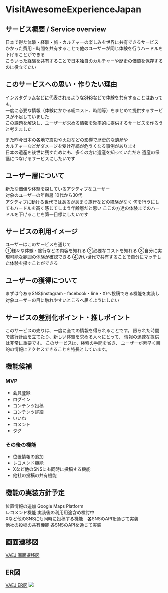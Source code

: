 # VisitAwesomeExperienceJapan

## サービス概要 / Service overview
日本で得た体験・経験・旅・カルチャーの楽しみを世界に共有できるサービス    
かかった費用・時間を共有することで他のユーザーが同じ体験を行うハードルを下げることができる    
こういった経験を共有することで日本独自のカルチャーや歴史の価値を保存するのに役立てたい    

## このサービスへの思い・作りたい理由
インスタグラムなどに代表されるようなSNSなどで体験を共有することはあっても,    
一度に必要な情報（体験にかかる総コスト、時間等）をまとめて提供するサービスが不足していました    
この課題を解決し、ユーザーが求める情報を効率的に提供するサービスを作ろうと考えました     

また昨今日本の各地で震災や火災などの影響で歴史的な遺産や    
カルチャーなどがダメージを受け存続が危うくなる事例があります    
日本の遺産を後世に残すためにも、多くの方に遺産を知っていただき
遺産の保護につなげるサービスにしたいです

## ユーザー層について
新たな価値や体験を探しているアクティブなユーザー    
対象のユーザーの年齢層 10代から30代   
アクティブに動ける世代ではあるがあまり旅行などの経験がなく
何を行うにしてもハードルを高く感じてしまう年齢層だと思い
ここの方達の体験までのハードルを下げることを第一目標にしたいです

## サービスの利用イメージ
ユーザーはこのサービスを通じて    
①様々な体験・旅行などの内容を知れる
②必要なコストを知れる
③自分に実現可能な範囲の体験が確認できる
④近い世代で共有することで自分にマッチした体験を探すことができる

## ユーザーの獲得について
まずは今あるSNS(instagram・facebook・line・X)へ投稿できる機能を実装し
対象ユーザーの目に触れやすいところへ届くようにしたい

## サービスの差別化ポイント・推しポイント
このサービスの売りは、一度に全ての情報を得られることです。
限られた時間で旅行計画を立てたり、新しい体験を求める人々にとって、 情報の迅速な提供は非常に重要です。
このサービスは、検索の手間を省き、 ユーザーが素早く目的の情報にアクセスできることを特長としています。

## 機能候補
### MVP
* 会員登録
* ログイン
* コンテンツ投稿
* コンテンツ詳細
* いいね
* コメント
* タグ

### その後の機能
* 位置情報の追加
* レコメンド機能
* Xなど他のSNSにも同時に投稿する機能
* 他社の投稿の共有機能

## 機能の実装方針予定
位置情報の追加 Google Maps Platform   
レコメンド機能 実装後の利用用途含め検討中   
Xなど他のSNSにも同時に投稿する機能　各SNSのAPIを通じて実装    
他社の投稿の共有機能 各SNSのAPIを通じて実装

## 画面遷移図
[VAEJ 画面遷移図](https://www.figma.com/file/Q4ikK8NSb2fQ31bqdwDKQe/VAEJ%E3%82%A4%E3%83%A1%E3%83%BC%E3%82%B8?type=design&node-id=0%3A1&mode=design&t=3qQUyqQMKxsFDmSw-1)

## ER図
[VAEJ ER図](https://app.diagrams.net/#G1UoNMHhBSxRdIYDfrtg_j3hLtrrZasPlY#%7B%22pageId%22%3A%22R2lEEEUBdFMjLlhIrx00%22%7D)
![](https://gyazo.com/a5391620442630c9270bbf12a67afe78.png)